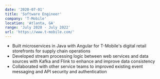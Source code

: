 ```yaml
---
date: '2020-07-01'
title: 'Software Engineer'
company: 'T-Mobile'
location: 'Atlanta, GA'
range: 'July 2020 - July 2022'
url: 'https://www.t-mobile.com/'
---
```


- Built microservices in Java with Angular for T-Mobile's digital retail storefronts for supply chain operations
- Developed stream processing logic between web services and data sources with Kafka and Flink to enhance and improve data consistency
- Collaborated with other service teams to improved existing event messaging and API security and authentication
